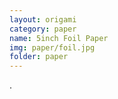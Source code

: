 ```yaml
---
layout: origami
category: paper
name: 5inch Foil Paper
img: paper/foil.jpg
folder: paper
---
```


 []().

<!--##h2-->


![]()
